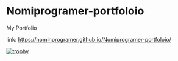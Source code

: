 # Nomiprogramer-portfoloio
My Portfolio


link: https://nominprogramer.github.io/Nomiprogramer-portfoloio/

[![trophy](https://github-profile-trophy.vercel.app/?username=Nominprogramer&theme=onedark)](https://github.com/ryo-ma/github-profile-trophy)
